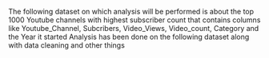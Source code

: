 The following dataset on which analysis will be performed is about the top 1000 Youtube channels with highest subscriber count that contains columns like Youtube_Channel, Subcribers, Video_Views, Video_count, Category and the Year it started
Analysis has been done on the following dataset along with data cleaning and other things
